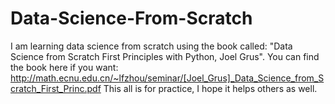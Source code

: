 # Data-Science-From-Scratch
I am learning data science from scratch using the book called: "Data Science from Scratch First Principles with Python, Joel Grus". 
You can find the book here if you want: http://math.ecnu.edu.cn/~lfzhou/seminar/[Joel_Grus]_Data_Science_from_Scratch_First_Princ.pdf
This all is for practice, I hope it helps others as well.
